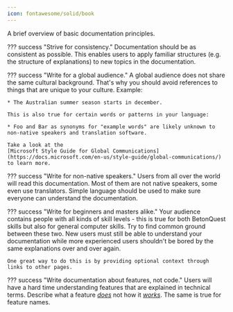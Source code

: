 ```yaml
---
icon: fontawesome/solid/book
---
```

A brief overview of basic documentation principles.


??? success "Strive for consistency."
    Documentation should be as consistent as possible. This enables users to apply familiar structures
    (e.g. the structure of explanations) to new topics in the documentation.

??? success "Write for a global audience."
    A global audience does not share the same cultural background.
    That's why you should avoid references to things that are unique to your culture. Example:

    * The Australian summer season starts in december.

    This is also true for certain words or patterns in your language:
    
    * Foo and Bar as synonyms for "example words" are likely unknown to non-native speakers and translation software.
    
    Take a look at the 
    [Microsoft Style Guide for Global Communications](https://docs.microsoft.com/en-us/style-guide/global-communications/)
    to learn more.


??? success "Write for non-native speakers."
    Users from all over the world will read this documentation. Most of them are not native speakers,
    some even use translators. Simple language should be used to make sure everyone can understand the documentation.


??? success "Write for beginners and masters alike."
    Your audience contains people with all kinds of skill levels - this is true for both BetonQuest skills but also
    for general computer skills. Try to find common ground between these two. New users must still be able to understand
    your documentation while more experienced users shouldn't be bored by the same explanations over and over again.

    One great way to do this is by providing optional context through links to other pages.

??? success "Write documentation about features, not code."
    Users will have a hard time understanding features that are explained in technical
    terms. Describe what a feature _<u>does</u>_ not how it _<u>works</u>_. The same is true for feature names.

